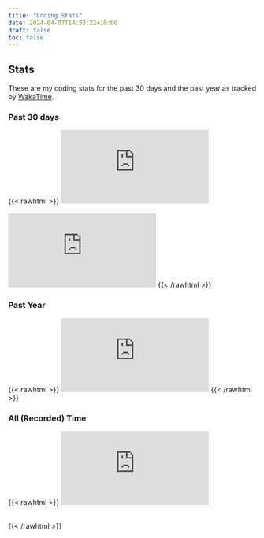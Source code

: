 ```yaml
---
title: "Coding Stats"
date: 2024-04-07T14:53:22+10:00
draft: false
toc: false
---
```


## Stats
These are my coding stats for the past 30 days and the past year as tracked by [WakaTime](https://wakatime.com).

### Past 30 days
{{< rawhtml >}}
<embed src="https://wakatime.com/share/@imaprotein/701209a5-b4ab-4cf8-bf4a-62e8e671dfa8.svg"></embed>
<br/><br/>
<embed src="https://wakatime.com/share/@imaprotein/af02e6ec-a36f-4e6d-82ff-85ca9c680ac6.svg"></embed>
{{< /rawhtml >}}

### Past Year

{{< rawhtml >}}
<embed src="https://wakatime.com/share/@imaprotein/af06b3e7-ed11-4997-8e30-7a1d740b548f.svg"></embed>
{{< /rawhtml >}}

### All (Recorded) Time

{{< rawhtml >}}
<embed src="https://wakatime.com/share/@imaprotein/96208eef-4e89-41c3-b5da-80d47228b454.svg"></embed>
<br/><br/>

{{< /rawhtml >}}